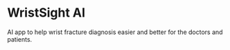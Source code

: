 # WristSight AI
AI app to help wrist fracture diagnosis easier and better for the doctors and patients.